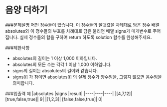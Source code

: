 음양 더하기
=====

###문제설명
어떤 정수들이 있습니다. 이 정수들의 절댓값을 차례대로 담은 정수 배열 absolutes와 이 정수들의 부호를 차례대로 담은 불리언 배열 signs가 매개변수로 주어집니다. 실제 정수들의 합을 구하여 return 하도록 solution 함수를 완성해주세요.

###제한사항
+ absolutes의 길이는 1 이상 1,000 이하입니다.
+ absolutes의 모든 수는 각각 1 이상 1,000 이하입니다.
+ signs의 길이는 absolutes의 길이와 같습니다.
+ signs[i] 가 참이면 absolutes[i] 의 실제 정수가 양수임을, 그렇지 않으면 음수임을 의미합니다.

###입출력 예
|absolutes	|signs	|result|
|----|----|----|
|[4,7,12]|	[true,false,true]|	9|
|[1,2,3]|	[false,false,true]|	0|